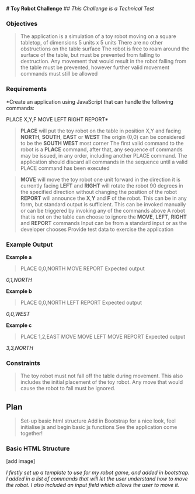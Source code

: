 __# Toy Robot Challenge__
*## This Challenge is a Technical Test*
### Objectives
> The application is a simulation of a toy robot moving on a square tabletop, of dimensions 5 units x 5 units
> There are no other obstructions on the table surface
> The robot is free to roam around the surface of the table, but must be prevented from falling to destruction. Any movement that would result in the robot falling from the table must be prevented, however further valid movement commands must still be allowed

### Requirements
*Create an application using JavaScript that can handle the following commands:

PLACE X,Y,F
MOVE
LEFT
RIGHT
REPORT*
> __PLACE__ will put the toy robot on the table in position X,Y and facing __NORTH__, __SOUTH__, __EAST__ or __WEST__
> The origin (0,0) can be considered to be the __SOUTH WEST__ most corner
> The first valid command to the robot is a __PLACE__ command, after that, any sequence of commands may be issued, in any order, including another PLACE command. The application should discard all commands in the sequence until a valid PLACE command has been executed

> __MOVE__ will move the toy robot one unit forward in the direction it is currently facing
> __LEFT__ and __RIGHT__ will rotate the robot 90 degrees in the specified direction without changing the position of the robot
> __REPORT__ will announce the __X__,__Y__ and __F__ of the robot. This can be in any form, but standard output is sufficient. This can be invoked manually or can be triggered by invoking any of the commands above
> A robot that is not on the table can choose to ignore the __MOVE__, __LEFT__, __RIGHT__ and __REPORT__ commands
> Input can be from a standard input or as the developer chooses
> Provide test data to exercise the application

### Example Output
__Example a__

>PLACE 0,0,NORTH
MOVE
REPORT
Expected output

*0,1,NORTH*

__Example b__

>PLACE 0,0,NORTH
LEFT
REPORT
Expected output

*0,0,WEST*

__Example c__

>PLACE 1,2,EAST
MOVE
MOVE
LEFT
MOVE
REPORT
Expected output

*3,3,NORTH*

### Constraints
>The toy robot must not fall off the table during movement. This also includes the initial placement of the toy robot.
Any move that would cause the robot to fall must be ignored.


## Plan
> Set-up basic html structure
> Add in Bootstrap for a nice look, feel
> initialise js and begin basic js functions
> See the application come together!

### Basic HTML Structure

[add image]

*I firstly set up a template to use for my robot game, and added in bootstrap. I added in a list of commands that will let the user understand how to move the robot. I also included an input field which allows the user to move it.*
